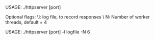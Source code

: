 USAGE: ./httpserver [port] 

Optional flags:
\\l: log file, to record responses
\\ N: Number of worker threads, default = 4

USAGE: ./httpserver [port] -l logfile -N 6
